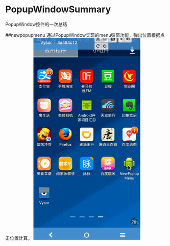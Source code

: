 # PopupWindowSummary

PopupWindow控件的一次总结

##newpopupmenu
通过PopupWindow实现的menu弹窗功能，弹出位置根据点击位置计算。
![](/gif/newpopupmenu.gif)
